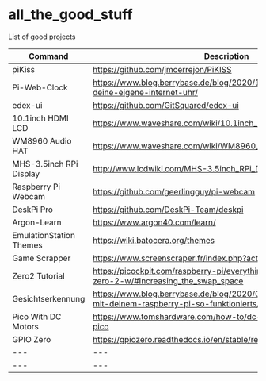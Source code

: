 # all_the_good_stuff
List of good projects

| Command | Description |
| --- | --- |
| piKiss | https://github.com/jmcerrejon/PiKISS |
| Pi-Web-Clock | https://www.blog.berrybase.de/blog/2020/11/25/so-baust-du-dir-deine-eigene-internet-uhr/ |
| edex-ui | https://github.com/GitSquared/edex-ui |
| 10.1inch HDMI LCD | https://www.waveshare.com/wiki/10.1inch_HDMI_LCD_(H)_(with_case) |
| WM8960 Audio HAT | https://www.waveshare.com/wiki/WM8960_Audio_HAT |
| MHS-3.5inch RPi Display | http://www.lcdwiki.com/MHS-3.5inch_RPi_Display#FAQ |
| Raspberry Pi Webcam | https://github.com/geerlingguy/pi-webcam |
| DeskPi Pro | https://github.com/DeskPi-Team/deskpi |
| Argon-Learn | https://www.argon40.com/learn/ |
| EmulationStation Themes | https://wiki.batocera.org/themes |
| Game Scrapper | https://www.screenscraper.fr/index.php?action=login |
| Zero2 Tutorial | https://picockpit.com/raspberry-pi/everything-about-raspberry-pi-zero-2-w/#Increasing_the_swap_space |
| Gesichtserkennung | https://www.blog.berrybase.de/blog/2020/09/30/gesichtserkennung-mit-deinem-raspberry-pi-so-funktionierts/ |
| Pico With DC Motors | https://www.tomshardware.com/how-to/dc-motors-raspberry-pi-pico |
| GPIO Zero | https://gpiozero.readthedocs.io/en/stable/recipes.html#button |
| --- | --- |
| --- | --- |

